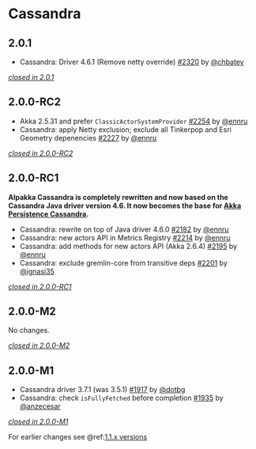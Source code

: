# Cassandra

## 2.0.1

- Cassandra: Driver 4.6.1 (Remove netty override) [#2320](https://github.com/akka/alpakka/issues/2320) by [@chbatey](https://github.com/chbatey)

[*closed in 2.0.1*](https://github.com/akka/alpakka/issues?q=is%3Aclosed+milestone%3A2.0.1+label%3Ap%3Acassandra)

## 2.0.0-RC2

- Akka 2.5.31 and prefer `ClassicActorSystemProvider` [#2254](https://github.com/akka/alpakka/issues/2254) by [@ennru](https://github.com/ennru)
- Cassandra: apply Netty exclusion; exclude all Tinkerpop and Esri Geometry depenencies [#2227](https://github.com/akka/alpakka/issues/2227) by [@ennru](https://github.com/ennru)

[*closed in 2.0.0-RC2*](https://github.com/akka/alpakka/issues?q=is%3Aclosed+milestone%3A2.0.0-RC2+label%3Ap%3Acassandra)


## 2.0.0-RC1

**Alpakka Cassandra is completely rewritten and now based on the Cassandra Java driver version 4.6. It now becomes the base for [Akka Persistence Cassandra](https://doc.akka.io/docs/akka-persistence-cassandra/1.0/).**

- Cassandra: rewrite on top of Java driver 4.6.0 [#2182](https://github.com/akka/alpakka/issues/2182) by [@ennru](https://github.com/ennru)
- Cassandra: new actors API in Metrics Registry [#2214](https://github.com/akka/alpakka/issues/2214) by [@ennru](https://github.com/ennru)
- Cassandra: add methods for new actors API (Akka 2.6.4) [#2195](https://github.com/akka/alpakka/issues/2195) by [@ennru](https://github.com/ennru)
- Cassandra: exclude gremlin-core from transitive deps [#2201](https://github.com/akka/alpakka/issues/2201) by [@ignasi35](https://github.com/ignasi35)

[*closed in 2.0.0-RC1*](https://github.com/akka/alpakka/issues?q=is%3Aclosed+milestone%3A2.0.0-RC1+label%3Ap%3Acassandra)

## 2.0.0-M2

No changes.

[*closed in 2.0.0-M2*](https://github.com/akka/alpakka/issues?q=is%3Aclosed+milestone%3A2.0.0-M2+label%3Ap%3Acassandra)


## 2.0.0-M1

- Cassandra driver 3.7.1 (was 3.5.1) [#1917](https://github.com/akka/alpakka/pull/1917) by [@dotbg](https://github.com/dotbg)
- Cassandra: check `isFullyFetched` before completion [#1935](https://github.com/akka/alpakka/issues/1935) by [@anzecesar](https://github.com/anzecesar)

[*closed in 2.0.0-M1*](https://github.com/akka/alpakka/issues?q=is%3Aclosed+milestone%3A2.0.0-M1+label%3Ap%3Acassandra)

For earlier changes see @ref:[1.1.x versions](../1.1.x/cassandra.md)
